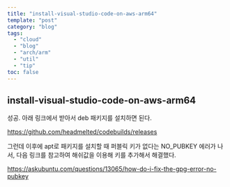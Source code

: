 ```yaml
---
title: "install-visual-studio-code-on-aws-arm64"
template: "post"
category: "blog"
tags: 
  - "cloud"
  - "blog"
  - "arch/arm"
  - "util"
  - "tip"
toc: false
---
```


## install-visual-studio-code-on-aws-arm64

성공. 아래 링크에서 받아서 deb 패키지를 설치하면 된다.

https://github.com/headmelted/codebuilds/releases

그런데 이후에 apt로 패키지를 설치할 때 퍼블릭 키가 없다는 NO_PUBKEY 에러가 나서, 다음 링크를 참고하여 해쉬값을 이용해 키를 추가해서 해결했다.

https://askubuntu.com/questions/13065/how-do-i-fix-the-gpg-error-no-pubkey


